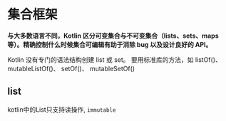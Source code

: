 # 集合框架

<b> 与大多数语言不同，Kotlin 区分可变集合与不可变集合（lists、sets、maps 等）。精确控制什么时候集合可编辑有助于消除 bug 以及设计良好的 API。 </b>

 Kotlin 没有专门的语法结构创建 list 或 set。 要用标准库的方法，如 listOf()、 mutableListOf()、 setOf()、 mutableSetOf() 

## list

 kotlin中的List只支持读操作, `immutable` 

